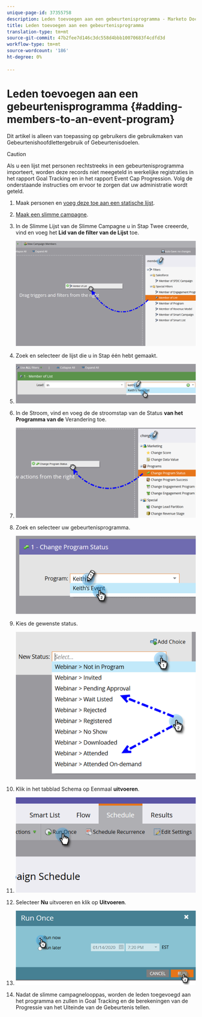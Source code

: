 ```yaml
---
unique-page-id: 37355758
description: Leden toevoegen aan een gebeurtenisprogramma - Marketo Docs - Productdocumentatie
title: Leden toevoegen aan een gebeurtenisprogramma
translation-type: tm+mt
source-git-commit: 47b2fee7d146c3dc558d4bbb10070683f4cdfd3d
workflow-type: tm+mt
source-wordcount: '186'
ht-degree: 0%

---
```



# Leden toevoegen aan een gebeurtenisprogramma {#adding-members-to-an-event-program}

Dit artikel is alleen van toepassing op gebruikers die gebruikmaken van Gebeurtenishoofdlettergebruik of Gebeurtenisdoelen.

>[!CAUTION]
>
>Als u een lijst met personen rechtstreeks in een gebeurtenisprogramma importeert, worden deze records niet meegeteld in werkelijke registraties in het rapport Goal Tracking en in het rapport Event Cap Progression. Volg de onderstaande instructies om ervoor te zorgen dat uw administratie wordt geteld.

1. Maak personen en [voeg deze toe aan een statische lijst](http://docs.marketo.com/x/ecKt).
1. [Maak een slimme campagne](http://docs.marketo.com/x/M4AR).
1. In de Slimme Lijst van de Slimme Campagne u in Stap Twee creeerde, vind en voeg het **Lid van de filter van de Lijst** toe.

   ![](assets/three.png)

1. Zoek en selecteer de lijst die u in Stap één hebt gemaakt.
1. ![](assets/four.png)

1. In de Stroom, vind en voeg de de stroomstap van de Status **van het Programma van de** Verandering toe.
1. ![](assets/five.png)

1. Zoek en selecteer uw gebeurtenisprogramma.

   ![](assets/six.png)

1. Kies de gewenste status.

   ![](assets/seven.png)

1. Klik in het tabblad Schema op Eenmaal **uitvoeren**.
1. ![](assets/eight.png)

1. Selecteer **Nu** uitvoeren en klik op **Uitvoeren**.
1. ![](assets/nine.png)

1. Nadat de slimme campagnelooppas, worden de leden toegevoegd aan het programma en zullen in Goal Tracking en de berekeningen van de Progressie van het Uiteinde van de Gebeurtenis tellen.

